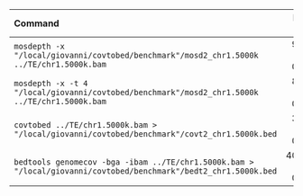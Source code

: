 | Command | Mean [s] | Min [s] | Max [s] | Relative |
|:---|---:|---:|---:|---:|
| `mosdepth -x "/local/giovanni/covtobed/benchmark"/mosd2_chr1.5000k ../TE/chr1.5000k.bam` | 9.223 ± 0.318 | 8.922 | 9.787 | 2.34 ± 0.11 |
| `mosdepth -x -t 4 "/local/giovanni/covtobed/benchmark"/mosd2_chr1.5000k ../TE/chr1.5000k.bam` | 8.998 ± 0.374 | 8.310 | 9.352 | 2.29 ± 0.12 |
| `covtobed ../TE/chr1.5000k.bam > "/local/giovanni/covtobed/benchmark"/covt2_chr1.5000k.bed` | 3.936 ± 0.123 | 3.812 | 4.168 | 1.00 |
| `bedtools genomecov -bga -ibam ../TE/chr1.5000k.bam > "/local/giovanni/covtobed/benchmark"/bedt2_chr1.5000k.bed` | 40.330 ± 0.773 | 38.870 | 41.037 | 10.25 ± 0.38 |
